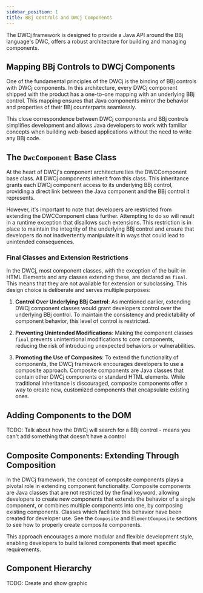 ```yaml
---
sidebar_position: 1
title: BBj Controls and DWCj Components
---
```



The DWCj framework is designed to provide a Java API around the BBj language's DWC, offers a robust architecture for building and managing components. 

## Mapping BBj Controls to DWCj Components
One of the fundamental principles of the DWCj is the binding of BBj controls with DWCj components. In this architecture, every DWCj component shipped with the product has a one-to-one mapping with an underlying BBj control. This mapping ensures that Java components mirror the behavior and properties of their BBj counterparts seamlessly.

This close correspondence between DWCj components and BBj controls simplifies development and allows Java developers to work with familiar concepts when building web-based applications without the need to write any BBj code.

## The `DwcComponent` Base Class
At the heart of DWCj's component architecture lies the DWCComponent base class. All DWCj components inherit from this class. This inheritance grants each DWCj component access to its underlying BBj control, providing a direct link between the Java component and the BBj control it represents.

However, it's important to note that developers are restricted from extending the DWCComponent class further. Attempting to do so will result in a runtime exception that disallows such extensions. This restriction is in place to maintain the integrity of the underlying BBj control and ensure that developers do not inadvertently manipulate it in ways that could lead to unintended consequences.

### Final Classes and Extension Restrictions
In the DWCj, most component classes, with the exception of the built-in HTML Elements and any classes extending these, are declared as `final`. This means that they are not available for extension or subclassing. This design choice is deliberate and serves multiple purposes:

1. **Control Over Underlying BBj Control**: As mentioned earlier, extending DWCj component classes would grant developers control over the underlying BBj control. To maintain the consistency and predictability of component behavior, this level of control is restricted.

2. **Preventing Unintended Modifications**: Making the component classes `final` prevents unintentional modifications to core components, reducing the risk of introducing unexpected behaviors or vulnerabilities.

3. **Promoting the Use of Composites**: To extend the functionality of components, the DWCj framework encourages developers to use a composite approach. Composite components are Java classes that contain other DWCj components or standard HTML elements. While traditional inheritance is discouraged, composite components offer a way to create new, customized components that encapsulate existing ones. 

## Adding Components to the DOM
TODO: Talk about how the DWCj will search for a BBj control - means you can't add something that doesn't have a control

## Composite Components: Extending Through Composition
In the DWCj framework, the concept of composite components plays a pivotal role in extending component functionality. Composite components are Java classes that are not restricted by the final keyword, allowing developers to create new components that extends the behavior of a single component, or combines multiple components into one, by composing existing components. Classes which facilitate this behavior have been created for developer use. See the `Composite` and `ElementComposite` sections to see how to properly create composite components.

This approach encourages a more modular and flexible development style, enabling developers to build tailored components that meet specific requirements.


## Component Hierarchy
TODO: Create and show graphic